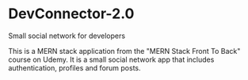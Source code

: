 # DevConnector-2.0
Small social network for developers

This is a MERN stack application from the "MERN Stack Front To Back" course on Udemy. It is a small social network app that includes authentication, profiles and forum posts.
